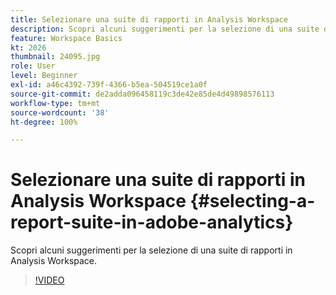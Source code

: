 ```yaml
---
title: Selezionare una suite di rapporti in Analysis Workspace
description: Scopri alcuni suggerimenti per la selezione di una suite di rapporti in Analysis Workspace.
feature: Workspace Basics
kt: 2026
thumbnail: 24095.jpg
role: User
level: Beginner
exl-id: a46c4392-739f-4366-b5ea-504519ce1a0f
source-git-commit: de2adda096458119c3de42e85de4d49898576113
workflow-type: tm+mt
source-wordcount: '38'
ht-degree: 100%

---
```


# Selezionare una suite di rapporti in Analysis Workspace {#selecting-a-report-suite-in-adobe-analytics}

Scopri alcuni suggerimenti per la selezione di una suite di rapporti in Analysis Workspace.

>[!VIDEO](https://video.tv.adobe.com/v/3428540/?quality=12&learn=on&captions=ita)
